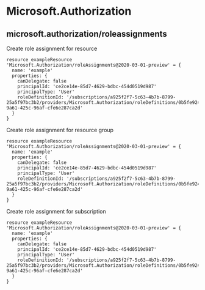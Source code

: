 # Microsoft.Authorization

## microsoft.authorization/roleassignments

Create role assignment for resource
```bicep
resource exampleResource 'Microsoft.Authorization/roleAssignments@2020-03-01-preview' = {
  name: 'example'
  properties: {
    canDelegate: false
    principalId: 'ce2ce14e-85d7-4629-bdbc-454d0519d987'
    principalType: 'User'
    roleDefinitionId: '/subscriptions/a925f2f7-5c63-4b7b-8799-25a5f97bc3b2/providers/Microsoft.Authorization/roleDefinitions/0b5fe924-9a61-425c-96af-cfe6e287ca2d'
  }
}
```

Create role assignment for resource group
```bicep
resource exampleResource 'Microsoft.Authorization/roleAssignments@2020-03-01-preview' = {
  name: 'example'
  properties: {
    canDelegate: false
    principalId: 'ce2ce14e-85d7-4629-bdbc-454d0519d987'
    principalType: 'User'
    roleDefinitionId: '/subscriptions/a925f2f7-5c63-4b7b-8799-25a5f97bc3b2/providers/Microsoft.Authorization/roleDefinitions/0b5fe924-9a61-425c-96af-cfe6e287ca2d'
  }
}
```

Create role assignment for subscription
```bicep
resource exampleResource 'Microsoft.Authorization/roleAssignments@2020-03-01-preview' = {
  name: 'example'
  properties: {
    canDelegate: false
    principalId: 'ce2ce14e-85d7-4629-bdbc-454d0519d987'
    principalType: 'User'
    roleDefinitionId: '/subscriptions/a925f2f7-5c63-4b7b-8799-25a5f97bc3b2/providers/Microsoft.Authorization/roleDefinitions/0b5fe924-9a61-425c-96af-cfe6e287ca2d'
  }
}
```
